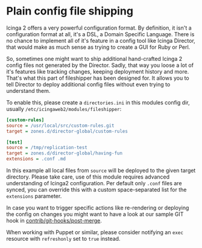 <a id="FileShipping"></a>Plain config file shipping
===================================================

Icinga 2 offers a very powerful configuration format. By definition, it isn't
a configuration format at all, it's a DSL, a Domain Specific Language. There is
no chance to implement all of it's feature in a config tool like Icinga Director,
that would make as much sense as trying to create a GUI for Ruby or Perl.

So, sometimes one might want to ship additional hand-crafted Icinga 2 config
files not generated by the Director. Sadly, that way you loose a lot of it's
features like tracking changes, keeping deployment history and more. That's what
this part of fileshipper has been designed for. It allows you to tell Director
to deploy additional config files without even trying to understand them.

To enable this, please create a `directories.ini` in this modules config dir,
usually `/etc/icingaweb2/modules/fileshipper`:

```ini
[custom-rules]
source = /usr/local/src/custom-rules.git
target = zones.d/director-global/custom-rules

[test]
source = /tmp/replication-test
target = zones.d/director-global/having-fun
extensions = .conf .md
```

In this example all local files from `source` will be deployed to the given target
directory. Please take care, use of this module requires advanced understanding of
Icinga2 configuration. Per default only `.conf` files are synced, you can override
this with a custom space-separated list for the `extensions` parameter.

In case you want to trigger specific actions like re-rendering or deploying the
config on changes you might want to have a look at our sample GIT hook in
[contrib/git-hooks/post-merge](https://github.com/Icinga/icingaweb2-module-fileshipper/blob/master/contrib/git-hooks/post-merge).

When working with Puppet or similar, please consider notifying an `exec` resource
with `refreshonly` set to `true` instead.

